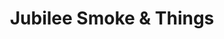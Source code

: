 ---
title: "Jubilee Smoke & Things"
url: /vancouver/jubilee-smoke-und-things/
shop: Lebensmittel
---
